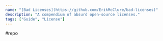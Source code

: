 ```yaml
---
name: "[Bad Licenses](https://github.com/ErikMcClure/bad-licenses)"
description: "A compendium of absurd open-source licenses."
tags: ["Guide", "License"]
---
```

#repo